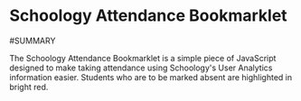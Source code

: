 Schoology Attendance Bookmarklet
===

#SUMMARY

The Schoology Attendance Bookmarklet is a simple piece of JavaScript designed to make taking attendance using Schoology's User Analytics information easier.  Students who are to be marked absent are highlighted in bright red.